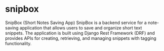 # snipbox
SnipBox (Short Notes Saving App)  SnipBox is a backend service for a note-saving application that allows users to save and organize short text snippets. The application is built using Django Rest Framework (DRF) and provides APIs for creating, retrieving, and managing snippets with tagging functionality.
